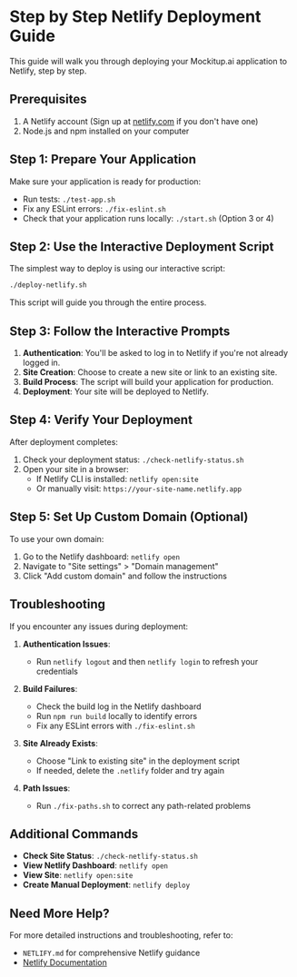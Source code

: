 # Step by Step Netlify Deployment Guide

This guide will walk you through deploying your Mockitup.ai application to Netlify, step by step.

## Prerequisites

1. A Netlify account (Sign up at [netlify.com](https://netlify.com) if you don't have one)
2. Node.js and npm installed on your computer

## Step 1: Prepare Your Application

Make sure your application is ready for production:

- Run tests: `./test-app.sh`
- Fix any ESLint errors: `./fix-eslint.sh`
- Check that your application runs locally: `./start.sh` (Option 3 or 4)

## Step 2: Use the Interactive Deployment Script

The simplest way to deploy is using our interactive script:

```bash
./deploy-netlify.sh
```

This script will guide you through the entire process.

## Step 3: Follow the Interactive Prompts

1. **Authentication**: You'll be asked to log in to Netlify if you're not already logged in.
2. **Site Creation**: Choose to create a new site or link to an existing site.
3. **Build Process**: The script will build your application for production.
4. **Deployment**: Your site will be deployed to Netlify.

## Step 4: Verify Your Deployment

After deployment completes:

1. Check your deployment status: `./check-netlify-status.sh`
2. Open your site in a browser:
   - If Netlify CLI is installed: `netlify open:site`
   - Or manually visit: `https://your-site-name.netlify.app`

## Step 5: Set Up Custom Domain (Optional)

To use your own domain:

1. Go to the Netlify dashboard: `netlify open`
2. Navigate to "Site settings" > "Domain management"
3. Click "Add custom domain" and follow the instructions

## Troubleshooting

If you encounter any issues during deployment:

1. **Authentication Issues**:
   - Run `netlify logout` and then `netlify login` to refresh your credentials

2. **Build Failures**:
   - Check the build log in the Netlify dashboard
   - Run `npm run build` locally to identify errors
   - Fix any ESLint errors with `./fix-eslint.sh`

3. **Site Already Exists**:
   - Choose "Link to existing site" in the deployment script
   - If needed, delete the `.netlify` folder and try again

4. **Path Issues**:
   - Run `./fix-paths.sh` to correct any path-related problems

## Additional Commands

- **Check Site Status**: `./check-netlify-status.sh`
- **View Netlify Dashboard**: `netlify open`
- **View Site**: `netlify open:site`
- **Create Manual Deployment**: `netlify deploy`

## Need More Help?

For more detailed instructions and troubleshooting, refer to:
- `NETLIFY.md` for comprehensive Netlify guidance
- [Netlify Documentation](https://docs.netlify.com/)
